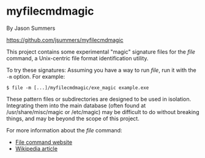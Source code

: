 # myfilecmdmagic

By Jason Summers

https://github.com/jsummers/myfilecmdmagic

This project contains some experimental "magic" signature files for
the _file_ command, a Unix-centric file format identification utility.

To try these signatures: Assuming you have a way to run _file_, run it
with the `-m` option. For example:

`$ file -m [...]/myfilecmdmagic/exe_magic example.exe`

These pattern files or subdirectories are designed to be used in
isolation. Integrating them into the main database (often found at
/usr/share/misc/magic or /etc/magic) may be difficult to do without
breaking things, and may be beyond the scope of this project.

For more information about the _file_ command:
* [File command website](https://www.darwinsys.com/file/)
* [Wikipedia article](https://en.wikipedia.org/wiki/File_%28command%29)

